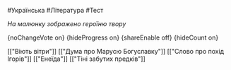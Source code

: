 #Українська #Література #Тест

*На малюнку зображено героїню твору*

{noChangeVote on}
{hideProgress on}
{shareEnable off}
{hideCount on}

[["Віють вітри"]]
[["Дума про Марусю Богуславку"]]
[["Слово про похід Ігорів"]]
[["Енеїда"]]
[["Тіні забутих предків"]]
